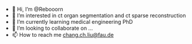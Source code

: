 - 👋 Hi, I’m @Rebooorn
- 👀 I’m interested in ct organ segmentation and ct sparse reconstruction
- 🌱 I’m currently learning medical engineering PhD
- 💞️ I’m looking to collaborate on ...
- 📫 How to reach me chang.ch.liu@fau.de

<!---
Rebooorn/Rebooorn is a ✨ special ✨ repository because its `README.md` (this file) appears on your GitHub profile.
You can click the Preview link to take a look at your changes.
--->
